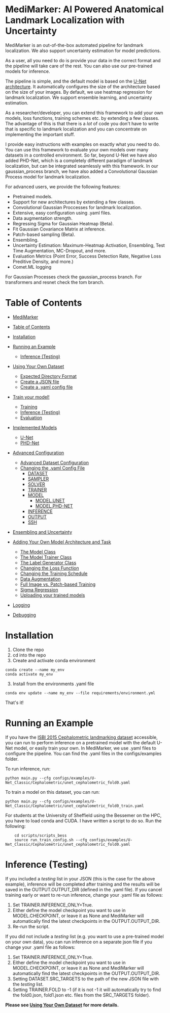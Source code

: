 # MediMarker: AI Powered Anatomical Landmark Localization with Uncertainty

MediMarker is an out-of-the-box automated pipeline for landmark localization. We also support uncertainty estimation for model predictions.

As a user, all you need to do is provide your data in the correct format and the pipeline will take care of the rest. You can also use our pre-trained models for inference.

The pipeline is simple, and the default model is based on the [U-Net architecture](https://link.springer.com/content/pdf/10.1007/978-3-319-24574-4_28.pdf). It automatically configures the size of the architecture based on the size of your images. By default, we use heatmap regression for landmark localization. We support ensemble learning, and uncertainty estimation.

As a researcher/developer, you can extend this framework to add your own models, loss functions, training schemes etc. by extending a few classes. The advantage of this is that there is a *lot* of code you don't have to write that is specific to landmark localization and you can concentrate on implementing the important stuff. 

I provide easy instructions with examples on exactly what you need to do. You can use this framework to evaluate your own models over many datasets in a controlled environment.  So far, beyond U-Net we have also added PHD-Net, which is a completely different paradigm of landmark localization, but can be integrated seamlessly with this framework. In our gaussian_process branch, we have also added a Convolutional Gaussian Process model for landmark localization.




For advanced users, we provide the following features:
- Pretrained models.
- Support for new architectures by extending a few classes.
- Convolutional Gaussian Proccesses for landmark localization.
- Extensive, easy configuration using .yaml files.
- Data augmentation strength.
- Regressing Sigma for Gaussian Heatmap (Beta).
- Fit Gaussian Covariance Matrix at inference.
- Patch-based sampling (Beta).
- Ensembling.
- Uncertainty Estimation: Maximum-Heatmap Activation, Ensembling, Test Time Augmentation, MC-Dropout, and more.
- Evaluation Metrics (Point Error, Success Detection Rate, Negative Loss Preditive Density, and more.)
- Comet.ML logging


For Gaussian Processes check the gaussian_process branch. For transformers and resnet check the tom branch. 
# Table of Contents
- [MediMarker](#MediMarker)
- [Table of Contents](#table-of-contents)
- [Installation](#installation)
- [Running an Example](#running-an-example)
  - [Inference (Testing)](#inference-testing)
- [Using Your Own Dataset](documentation/readme/using_own_dataset.md)
  - [Expected Directory Format](documentation/readme/using_own_dataset.md#1-expected-directory-format)
  - [Create a JSON file](documentation/readme/using_own_dataset.md#2-create-a-json-file)
  - [Create a .yaml config file](documentation/readme/using_own_dataset.md#3-create-a-yaml-config-file)
- [Train your model!](documentation/readme/train_own_model.md)
  - [Training](documentation/readme/train_own_model.md#training)
  - [Inference (Testing)](documentation/readme/inference.md)
  - [Evaluation](documentation/readme/evaluation.md)

- [Implemented Models](documentation/readme/implemented_models.md)
  - [U-Net](documentation/readme/implemented_models.md#u-net)
  - [PHD-Net](documentation/readme/implemented_models.md#phd-net)
- [Advanced Configuration](documentation/readme/advanced_yaml_config.md)
  - [Advanced Dataset Configuration](documentation/readme/advanced_yaml_config.md#advanced-dataset-configuration)
  - [Changing the .yaml Config File](documentation/readme/advanced_yaml_config.md#changing-the-yaml-config-file)
    - [DATASET](documentation/readme/advanced_yaml_config.md#dataset)
    - [SAMPLER](documentation/readme/advanced_yaml_config.md#sampler)
    - [SOLVER](documentation/readme/advanced_yaml_config.md#solver)
    - [TRAINER](documentation/readme/advanced_yaml_config.md#trainer)
    - [MODEL](documentation/readme/advanced_yaml_config.md#model)
      - [MODEL.UNET](documentation/readme/advanced_yaml_config.md#modelunet)
      - [MODEL.PHD-NET](documentation/readme/advanced_yaml_config.md#modelphd-net)
    - [INFERENCE](documentation/readme/advanced_yaml_config.md#inference)
    - [OUTPUT](documentation/readme/advanced_yaml_config.md#output)
    - [SSH](documentation/readme/advanced_yaml_config.md#ssh)

- [Ensembling and Uncertainty](documentation/readme/ensembling_and_uncertainty.md#ensembling-and-uncertainty)
- [Adding Your Own Model Architecture and Task](documentation/readme/adding_new_models.md)
  - [The Model Class](documentation/readme/adding_new_models.md#the-model-class)
  - [The Model Trainer Class](documentation/readme/adding_new_models.md#the-model-trainer-class)
  - [The Label Generator Class](documentation/readme/adding_new_models.md#the-label-generator-class)
  - [Changing the Loss Function](documentation/readme/adding_new_models.md#changing-the-loss-function)
  - [Changing the Training Schedule](documentation/readme/adding_new_models.md#changing-the-training-schedule)
  - [Data Augmentation](documentation/readme/adding_new_models.md#data-augmentation)
  - [Full Image vs. Patch-based Training](documentation/readme/adding_new_models.md#full-image-vs-patch-based-training)
  -  [Sigma Regression](documentation/readme/adding_new_models.md#sigma-regression)
  - [Uploading your trained models](documentation/readme/adding_new_models.md#uploading-your-trained-model)

- [Logging](documentation/readme/logging.md)
- [Debugging](documentation/readme/debugging.md)
    


# Installation
1) Clone the repo
2) cd into the repo
3) Create and activate conda environment
```
conda create --name my_env
conda activate my_env
```
3) Install from the environments .yaml file
```
conda env update --name my_env --file requirements/environment.yml
```

That's it!

# Running an Example
If you have the [ISBI 2015 Cephalometric landmarking dataset](https://www.sciencedirect.com/science/article/pii/S1361841516000190) accessible, you can run to perform inference on a pretrained model with the default U-Net model, or easily train your own. In MediMarker, we use .yaml files to configure the pipeline. You can find the .yaml files in the configs/examples folder. 

To run inference, run:

    python main.py --cfg configs/examples/U-Net_Classic/Cephalometric/unet_cephalometric_fold0.yaml

To train a model on this dataset, you can run:

    python main.py --cfg configs/examples/U-Net_Classic/Cephalometric/unet_cephalometric_fold0_train.yaml


For students at the University of Sheffield using the Bessemer on the HPC, you have to load conda and CUDA. I have written a script to do so. Run the following:

```
    cd scripts/scripts_bess
    source run_train_config.sh --cfg configs/examples/U-Net_Classic/Cephalometric/unet_cephalometric_fold0.yaml
```

# Inference (Testing) 
If you included a *testing* list in your JSON (this is the case for the above example), inference will be completed after training and the results will be saved in the OUTPUT.OUTPUT_DIR (defined in the .yaml file). If you cancel training early or want to re-run inference, change your .yaml file as follows:

1) Set TRAINER.INFERENCE_ONLY=True. 
2) Either define the model checkpoint you want to use in MODEL.CHECKPOINT, or leave it as None and MediMarker will automatically find the latest checkpoints in the OUTPUT.OUTPUT_DIR.
3) Re-run the script.


 If you did not include a *testing* list (e.g. you want to use a pre-trained model on your own data), you can run inference on a separate json file if you change your .yaml file as follows:

1) Set TRAINER.INFERENCE_ONLY=True. 
2) Either define the model checkpoint you want to use in MODEL.CHECKPOINT, or leave it as None and MediMarker will automatically find the latest checkpoints in the OUTPUT.OUTPUT_DIR.
3) Setting DATASET.SRC_TARGETS to the path of the new JSON file with the *testing* list.
4) Setting TRAINER.FOLD to -1 (if it is not -1 it will automatically try to find the fold0.json, fold1.json etc. files from the SRC_TARGETS folder).

**Please see [Using Your Own Dataset](documentation/readme/using_own_dataset.md) for more details.**







